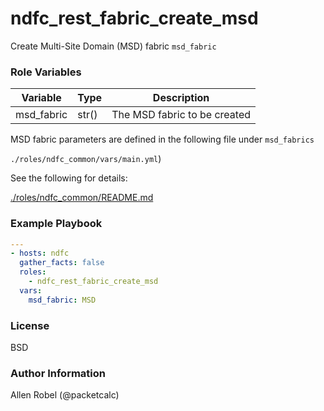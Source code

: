 # ndfc_rest_fabric_create_msd

Create Multi-Site Domain (MSD) fabric ``msd_fabric``

### Role Variables

Variable        | Type  | Description
----------------|-------|----------------------------------------
msd_fabric      | str() | The MSD fabric to be created

MSD fabric parameters are defined in the following file under ``msd_fabrics``

``./roles/ndfc_common/vars/main.yml``)

See the following for details:

[./roles/ndfc_common/README.md](https://github.com/allenrobel/ndfc-roles/tree/master/roles/ndfc_common/README.md)


### Example Playbook

```yaml
---
- hosts: ndfc
  gather_facts: false
  roles:
    - ndfc_rest_fabric_create_msd
  vars:
    msd_fabric: MSD
```

### License

BSD

### Author Information

Allen Robel (@packetcalc)
